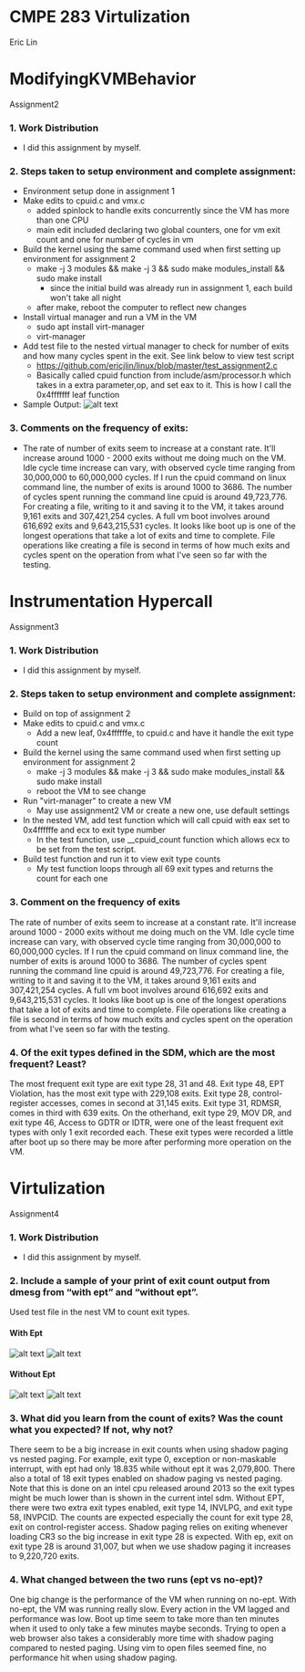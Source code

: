 # CMPE 283 Virtulization
Eric Lin

# ModifyingKVMBehavior
Assignment2

### 1. Work Distribution
  - I did this assignment by myself.

### 2. Steps taken to setup environment and complete assignment:
  - Environment setup done in assignment 1
  - Make edits to cpuid.c and vmx.c 
    - added spinlock to handle exits concurrently since the VM has more than one CPU
    - main edit included declaring two global counters, one for vm exit count and one for number of cycles in vm
  - Build the kernel using the same command used when first setting up environment for assignment 2
    - make -j 3 modules && make -j 3 && sudo make modules_install && sudo make install
      - since the initial build was already run in assignment 1, each build won't take all night
    - after make, reboot the computer to reflect new changes
  - Install virtual manager and run a VM in the VM
    - sudo apt install virt-manager
    - virt-manager
  - Add test file to the nested virtual manager to check for number of exits and how many cycles spent in the exit.
    See link below to view test script
    - https://github.com/ericjlin/linux/blob/master/test_assignment2.c
    - Basically called cpuid function from include/asm/processor.h which takes in a extra parameter,op, and set eax to it. This is how I call the 0x4fffffff leaf function 
  - Sample Output:
  ![alt text](https://github.com/ericjlin/linux/blob/master/assign2_sample_test.png)
### 3. Comments on the frequency of exits:
  - The rate of number of exits seem to increase at a constant rate. It'll increase around 1000 - 2000 exits without me doing much on the VM. Idle cycle time increase can vary, with observed cycle time ranging from 30,000,000 to 60,000,000 cycles. If I run the cpuid command on linux command line, the number of exits is around 1000 to 3686. The number of cycles spent running the command line cpuid is around 49,723,776. For creating a file, writing to it and saving it to the VM, it takes around 9,161 exits and 307,421,254 cycles. A full vm boot involves around 616,692 exits and 9,643,215,531 cycles. It looks like boot up is one of the longest operations that take a lot of exits and time to complete. File operations like creating a file is second in terms of how much exits and cycles spent on the operation from what I've seen so far with the testing.

# Instrumentation Hypercall
Assignment3

### 1. Work Distribution
  - I did this assignment by myself.

### 2. Steps taken to setup environment and complete assignment:
   - Build on top of assignment 2
   -  Make edits to cpuid.c and vmx.c
      - Add a new leaf, 0x4ffffffe, to cpuid.c and have it handle the exit type count
   -  Build the kernel using the same command used when first setting up environment for assignment 2
      - make -j 3 modules && make -j 3 && sudo make modules_install && sudo make install
      -  reboot the VM to see change
   - Run "virt-manager" to create a new VM
      - May use assignment2 VM or create a new one, use default settings
   - In the nested VM, add test function which will call cpuid with eax set to 0x4ffffffe and ecx to exit type number
      - In the test function, use __cpuid_count function which allows ecx to be set from the test script.
   - Build test function and run it to view exit type counts
      - My test function loops through all 69 exit types and returns the count for each one  
### 3. Comment on the frequency of exits
  The rate of number of exits seem to increase at a constant rate. It'll increase around 1000 - 2000 exits without me doing much on the VM. Idle cycle time increase can vary, with observed cycle time ranging from 30,000,000 to 60,000,000 cycles. If I run the cpuid command on linux command line, the number of exits is around 1000 to 3686. The number of cycles spent running the command line cpuid is around 49,723,776. For creating a file, writing to it and saving it to the VM, it takes around 9,161 exits and 307,421,254 cycles. A full vm boot involves around 616,692 exits and 9,643,215,531 cycles. It looks like boot up is one of the longest operations that take a lot of exits and time to complete. File operations like creating a file is second in terms of how much exits and cycles spent on the operation from what I've seen so far with the testing.

### 4. Of the exit types defined in the SDM, which are the most frequent? Least?

  The most frequent exit type are exit type 28, 31 and 48. Exit type 48, EPT Violation, has the most exit type with 229,108 exits. Exit type 28, control-register accesses, comes in second at 31,145 exits. Exit type 31, RDMSR, comes in third with 639 exits. On the otherhand, exit type 29, MOV DR, and exit type 46, Access to GDTR or IDTR, were one of the least frequent exit types with only 1 exit recorded each. These exit types were recorded a little after boot up so there may be more after performing more operation on the VM.
  
# Virtulization
Assignment4

### 1. Work Distribution
  - I did this assignment by myself.

### 2. Include a sample of your print of exit count output from dmesg from “with ept” and “without ept”.
Used test file in the nest VM to count exit types.

#### With Ept

![alt text](https://github.com/ericjlin/linux/blob/assignment4/with_ept_output1.png)
![alt text](https://github.com/ericjlin/linux/blob/assignment4/with_ept_output2.png)

#### Without Ept

![alt text](https://github.com/ericjlin/linux/blob/assignment4/withoutEPT_output1.png)
![alt text](https://github.com/ericjlin/linux/blob/assignment4/withoutEPT_output2.png)

### 3. What did you learn from the count of exits? Was the count what you expected? If not, why not?

There seem to be a big increase in exit counts when using shadow paging vs nested paging. For example, exit type 0, exception or non-maskable interrupt, with ept had only 18.835 while without ept it was 2,079,800. There also a total of 18 exit types enabled on shadow paging vs nested paging. Note that this is done on an intel cpu released around 2013 so the exit types might be much lower than is shown in the current intel sdm. Without EPT, there were two extra exit types enabled, exit type 14, INVLPG, and exit type 58, INVPCID. The counts are expected especially the count for exit type 28, exit on control-register access. Shadow paging relies on exiting whenever loading CR3 so the big increase in exit type 28 is expected. With ep, exit on exit type 28 is around 31,007, but when we use shadow paging it increases to 9,220,720 exits. 

### 4. What changed between the two runs (ept vs no-ept)?
One big change is the performance of the VM when running on no-ept. With no-ept, the VM was running really slow. Every action in the VM lagged and performance was low. Boot up time seem to take more than ten minutes when it used to only take a few minutes maybe seconds. Trying to open a web browser also takes a considerably more time with shadow paging compared to nested paging. Using vim to open files seemed fine, no performance hit when using shadow paging. 
